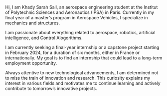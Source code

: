 Hi, I am Khady Sarah Sall, an aerospace engineering student at the Institut of Polytechnic Sciences and Aeronautics (IPSA) in Paris. 
Currently in my final year of a master’s program in Aerospace Vehicles, I specialize in mechanics and structures.

I am passionate about everything related to aerospace, robotics, artificial intelligence, and Control Alogorithms.

I am currently seeking a final-year internship or a capstone project starting in February 2024, for a duration of six months, either in France or internationally.
My goal is to find an internship that could lead to a long-term employment opportunity.

Always attentive to new technological advancements, I am determined not to miss the train of innovation and research.
This curiosity explains my interest in various fields and motivates me to continue learning and actively contribute to tomorrow’s innovative projects.

